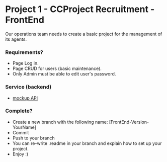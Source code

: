 # Project 1 - CCProject Recruitment - FrontEnd #

Our operations team needs to create a basic project for the management of its agents.

### Requirements? ###

* Page Log in.
* Page CRUD for users (basic maintenance).
* Only Admin must be able to edit user's password. 

### Service (backend)  ###

* [mockup API](https://5d4ad59a5c331e00148eb8c6.mockapi.io/api/users)

### Complete? ###

* Create a new branch with the following name: [FrontEnd-Version-YourName]
* Commit
* Push to your branch
* You can re-write .readme in your branch and explain how to set up your project.
* Enjoy :)